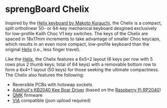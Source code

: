 # sprengBoard Chelix

Inspired by the [Helix keyboard by Makoto Kurauchi](https://github.com/MakotoKurauchi/helix), the Chelix is a compact, split ortholinear 50- or 64-key mechanical keyboard desgined exclusively for low-profile Kailh Choc V1 key switches. The keys of the Chelix are spaced in 18x17mm increments to take advantage of smaller Choc keycaps, which results in an even more compact, low-profile keyboard than the original [Helix](https://github.com/MakotoKurauchi/helix) (i.e., less finger travel).

Like the [Helix](https://github.com/MakotoKurauchi/helix), the Chelix features a 6x5+2 layout (6 keys per row with 5 rows plus 2 thumb keys; total of 64 keys) with a removable bottom row to form a 6x4+1 layout (50 keys) for those seeking the ultimate compactness. The Chelix also features the following:

* Reversible PCBs with hotswap sockets
* [Adafruit's KB2040 Kee Boar Driver](https://www.adafruit.com/product/5302) (based on the [Raspberry Pi RP2040](https://www.raspberrypi.com/products/rp2040/))
* [QMK](https://github.com/qmk) firmware
* [VIA](https://www.caniusevia.com/) compatible (json upload required)
